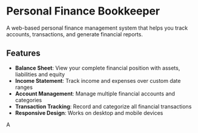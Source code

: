 # Personal Finance Bookkeeper

A web-based personal finance management system that helps you track accounts, transactions, and generate financial reports.

## Features

- **Balance Sheet**: View your complete financial position with assets, liabilities and equity
- **Income Statement**: Track income and expenses over custom date ranges
- **Account Management**: Manage multiple financial accounts and categories
- **Transaction Tracking**: Record and categorize all financial transactions
- **Responsive Design**: Works on desktop and mobile devices


A

